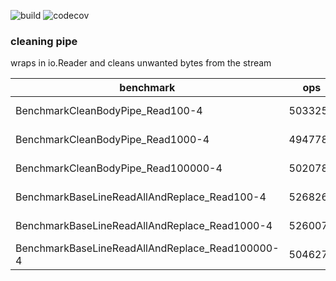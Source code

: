 ![build](https://github.com/luckylookas/cleaningpipe/workflows/build/badge.svg?branch=master)
![codecov](https://codecov.io/gh/luckylookas/cleaningpipe/branch/master/graph/badge.svg)
### cleaning pipe

wraps in io.Reader and cleans unwanted bytes from the stream

| benchmark        | ops           | ns/op  |
| ------------- |-------------| -----|
| BenchmarkCleanBodyPipe_Read100-4      |                   5033256      |         229 ns/op  |           544 B/op          2 allocs/op|
|BenchmarkCleanBodyPipe_Read1000-4                 |       4947784         |      229 ns/op       |      544 B/op     |     2 allocs/op|
|BenchmarkCleanBodyPipe_Read100000-4               |       5020784        |       238 ns/op       |      547 B/op     |     2 allocs/op|
|BenchmarkBaseLineReadAllAndReplace_Read100-4      |       5268264        |       226 ns/op       |      512 B/op     |     1 allocs/op|
|BenchmarkBaseLineReadAllAndReplace_Read1000-4     |       5260072        |       227 ns/op       |      512 B/op     |     1 allocs/op|
|BenchmarkBaseLineReadAllAndReplace_Read100000-4   |       5046278        |       238 ns/op       |      515 B/op     |     1 allocs/op|


